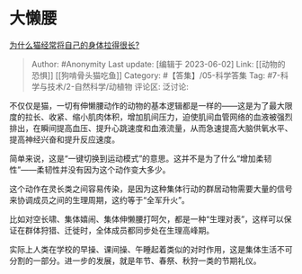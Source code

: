 # 大懒腰
[为什么猫经常将自己的身体拉得很长?](https://www.zhihu.com/question/588627524/answer/3054921454)

> Author: #Anonymity
> Last update: [编辑于 2023-06-02]
> Link: [[动物的恐惧]] [[狗啃骨头猫吃鱼]]
> Category: #【答集】/05-科学答集
> Tag: #7-科学与技术/2-自然科学/动植物 
> 评论区:
> 泛讨论:

不仅仅是猫，一切有伸懒腰动作的动物的基本逻辑都是一样的——这是为了最大限度的拉长、收紧、缩小肌肉体积，增加肌间压力，迫使肌间血管网络的血液被强烈排出，在瞬间提高血压、提升心跳速度和血液流量，从而急速提高大脑供氧水平、提高神经兴奋和提升反应速度。

简单来说，这是“一键切换到运动模式”的意思。这并不是为了什么“增加柔韧性”——柔韧性并没有因为这个动作变大多少。

这个动作在灵长类之间容易传染，是因为这种集体行动的群居动物需要大量的信号来协调成员之间的生理周期，这约等于“全军升火”。

比如对空长啸、集体嬉闹、集体伸懒腰打呵欠，都是一种“生理对表”，这样可以保证在群体狩猎、迁徙时，全体成员都同步处在生理高峰期。

实际上人类在学校的早操、课间操、午睡起着类似的对时作用，这是集体生活不可分割的一部分。进一步的发展，就是年节、春祭、秋狩一类的节期礼仪。
